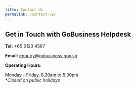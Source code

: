 ```yaml
---
title: Contact Us
permalink: /contact-us/
---
```


## Get in Touch with GoBusiness Helpdesk

**Tel:** +65 6123 4567

**Email:** <a href="mailto:enquiry@gobusiness.gov.sg" style="color:#037e8a">enquiry@gobusiness.gov.sg</a>

**Operating Hours:**

Monday - Friday, 8.30am to 5.30pm
<br>**Closed on public holidays*
